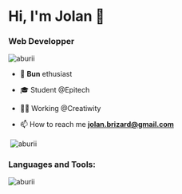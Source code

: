 <h1 align="start">Hi, I'm Jolan 🤙</h1>
<h3 align="start">Web Developper</h3>

<p align="left"> <img src="https://komarev.com/ghpvc/?username=aburii&label=Profile%20views&color=0e75b6&style=flat" alt="aburii" /> </p>

- 💭 **Bun** ethusiast

- 🎓 Student @Epitech

- 👨‍💻 Working @Creatiwity

- 📫 How to reach me **jolan.brizard@gmail.com**


<p>&nbsp;<img align="center" src="https://github-readme-stats.vercel.app/api?username=aburii&amp;count_private=true&amp;show_icons=true&amp;theme=dark" alt="aburii" /></p>

<h3 align="left">Languages and Tools:</h3>

<p>
  <img align="left" src="https://github-readme-stats.vercel.app/api/top-langs?username=aburii&show_icons=true&locale=en&layout=compact&theme=dark&count_private=true" alt="aburii"/>
</p>
